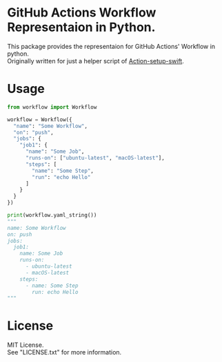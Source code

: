 # GitHub Actions Workflow Representaion in Python.

This package provides the representaion for GitHub Actions' Workflow  in python.  
Originally written for just a helper script of [Action-setup-swift](https://github.com/YOCKOW/Action-setup-swift).


# Usage

```python
from workflow import Workflow

workflow = Workflow({
  "name": "Some Workflow",
  "on": "push", 
  "jobs": {
    "job1": {
      "name": "Some Job",
      "runs-on": ["ubuntu-latest", "macOS-latest"],
      "steps": [
        "name": "Some Step",
        "run": "echo Hello"
      ]
    }
  }
})

print(workflow.yaml_string())
"""
name: Some Workflow
on: push
jobs:
  job1:
    name: Some Job
    runs-on:
      - ubuntu-latest
      - macOS-latest
    steps:
      - name: Some Step
        run: echo Hello
"""


```


# License
MIT License.  
See "LICENSE.txt" for more information.

